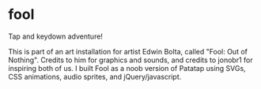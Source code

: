 fool
===

Tap and keydown adventure!

This is part of an art installation for artist Edwin Bolta, called "Fool: Out of Nothing". Credits to him for graphics and sounds, and credits to jonobr1 for inspiring both of us. I built Fool as a noob version of Patatap using SVGs, CSS animations, audio sprites, and jQuery/javascript.
